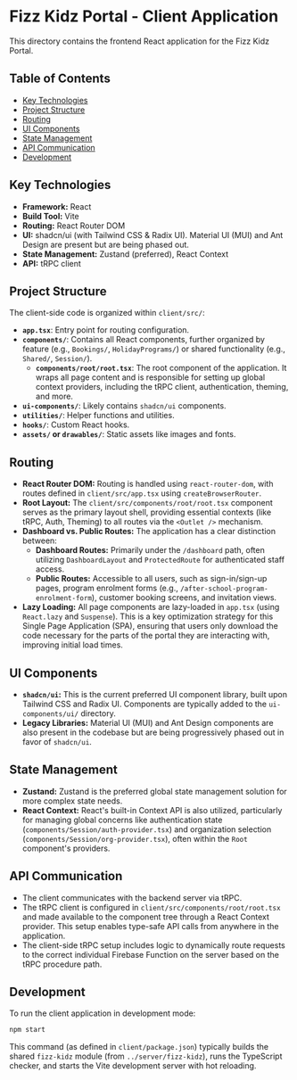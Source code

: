 # Fizz Kidz Portal - Client Application

This directory contains the frontend React application for the Fizz Kidz Portal.

## Table of Contents

- [Key Technologies](#key-technologies)
- [Project Structure](#project-structure)
- [Routing](#routing)
- [UI Components](#ui-components)
- [State Management](#state-management)
- [API Communication](#api-communication)
- [Development](#development)

## Key Technologies

- **Framework:** React
- **Build Tool:** Vite
- **Routing:** React Router DOM
- **UI:** shadcn/ui (with Tailwind CSS & Radix UI). Material UI (MUI) and Ant Design are present but are being phased out.
- **State Management:** Zustand (preferred), React Context
- **API:** tRPC client

## Project Structure

The client-side code is organized within `client/src/`:

-   **`app.tsx`**: Entry point for routing configuration.
-   **`components/`**: Contains all React components, further organized by feature (e.g., `Bookings/`, `HolidayPrograms/`) or shared functionality (e.g., `Shared/`, `Session/`).
    -   **`components/root/root.tsx`**: The root component of the application. It wraps all page content and is responsible for setting up global context providers, including the tRPC client, authentication, theming, and more.
-   **`ui-components/`**: Likely contains `shadcn/ui` components.
-   **`utilities/`**: Helper functions and utilities.
-   **`hooks/`**: Custom React hooks.
-   **`assets/` or `drawables/`**: Static assets like images and fonts.

## Routing

-   **React Router DOM:** Routing is handled using `react-router-dom`, with routes defined in `client/src/app.tsx` using `createBrowserRouter`.
-   **Root Layout:** The `client/src/components/root/root.tsx` component serves as the primary layout shell, providing essential contexts (like tRPC, Auth, Theming) to all routes via the `<Outlet />` mechanism.
-   **Dashboard vs. Public Routes:** The application has a clear distinction between:
    -   **Dashboard Routes:** Primarily under the `/dashboard` path, often utilizing `DashboardLayout` and `ProtectedRoute` for authenticated staff access.
    -   **Public Routes:** Accessible to all users, such as sign-in/sign-up pages, program enrolment forms (e.g., `/after-school-program-enrolment-form`), customer booking screens, and invitation views.
-   **Lazy Loading:** All page components are lazy-loaded in `app.tsx` (using `React.lazy` and `Suspense`). This is a key optimization strategy for this Single Page Application (SPA), ensuring that users only download the code necessary for the parts of the portal they are interacting with, improving initial load times.

## UI Components

-   **`shadcn/ui`:** This is the current preferred UI component library, built upon Tailwind CSS and Radix UI. Components are typically added to the `ui-components/ui/` directory.
-   **Legacy Libraries:** Material UI (MUI) and Ant Design components are also present in the codebase but are being progressively phased out in favor of `shadcn/ui`.

## State Management

-   **Zustand:** Zustand is the preferred global state management solution for more complex state needs.
-   **React Context:** React's built-in Context API is also utilized, particularly for managing global concerns like authentication state (`components/Session/auth-provider.tsx`) and organization selection (`components/Session/org-provider.tsx`), often within the `Root` component's providers.

## API Communication

-   The client communicates with the backend server via tRPC.
-   The tRPC client is configured in `client/src/components/root/root.tsx` and made available to the component tree through a React Context provider. This setup enables type-safe API calls from anywhere in the application.
-   The client-side tRPC setup includes logic to dynamically route requests to the correct individual Firebase Function on the server based on the tRPC procedure path.

## Development

To run the client application in development mode:

```bash
npm start
```

This command (as defined in `client/package.json`) typically builds the shared `fizz-kidz` module (from `../server/fizz-kidz`), runs the TypeScript checker, and starts the Vite development server with hot reloading.
